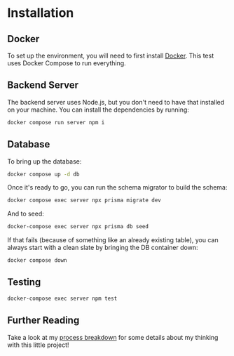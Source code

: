 # Installation

## Docker

To set up the environment, you will need to first install [Docker](https://docs.docker.com/engine/install/).
This test uses Docker Compose to run everything.

## Backend Server

The backend server uses Node.js, but you don't need to have that installed on your machine. You can install
the dependencies by running:

```bash
docker compose run server npm i
```

## Database

To bring up the database:

```bash
docker compose up -d db
```

Once it's ready to go, you can run the schema migrator to build the schema:

```bash
docker compose exec server npx prisma migrate dev
```

And to seed:

```bash
docker-compose exec server npx prisma db seed
```

If that fails (because of something like an already existing table), you can always start with a clean slate
by bringing the DB container down:

```bash
docker compose down
```

## Testing
```bash
docker-compose exec server npm test
```

## Further Reading
Take a look at my [process breakdown](./THOUGHT%20PROCESS.md) for some details about my thinking with this little project!